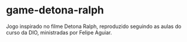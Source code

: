 # game-detona-ralph
Jogo inspirado no filme Detona Ralph, reproduzido seguindo as aulas do curso da DIO, ministradas por Felipe Aguiar.
